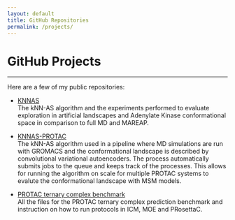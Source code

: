 ```yaml
---
layout: default
title: GitHub Repositories
permalink: /projects/
---
```


# GitHub Projects
---

Here are a few of my public repositories:

- [KNNAS](https://github.com/erovers/kNN-AS)  
  The kNN-AS algorithm and the experiments performed to evaluate exploration in artificial landscapes and Adenylate Kinase conformational space in comparison to full MD and MAREAP.

- [KNNAS-PROTAC](https://github.com/erovers/knnsampling)  
  The kNN-AS algorithm used in a pipeline where MD simulations are run with GROMACS and the conformational landscape is described by convolutional variational autoencoders. The process automatically submits jobs to the queue and keeps track of the processes. This allows for running the algorithm on scale for multiple PROTAC systems to evalute the conformational landscape with MSM models.

- [PROTAC ternary complex benchmark](https://github.com/erovers/PROTAC_ternary_complex_benchmark)  
  All the files for the PROTAC ternary complex prediction benchmark and instruction on how to run protocols in ICM, MOE and PRosettaC.
